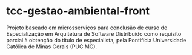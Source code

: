 # tcc-gestao-ambiental-front
Projeto baseado em microsserviços para conclusão de curso de Especialização em Arquitetura de Software Distribuído como requisito parcial à obtenção do título de especialista, pela Pontifícia Universidade Católica de Minas Gerais (PUC MG).
